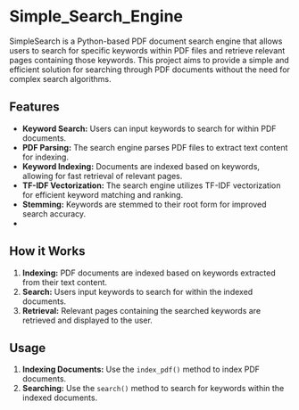 # Simple_Search_Engine

SimpleSearch is a Python-based PDF document search engine that allows users to search for specific keywords within PDF files and retrieve relevant pages containing those keywords. This project aims to provide a simple and efficient solution for searching through PDF documents without the need for complex search algorithms.

## Features
- **Keyword Search:** Users can input keywords to search for within PDF documents.
- **PDF Parsing:** The search engine parses PDF files to extract text content for indexing.
- **Keyword Indexing:** Documents are indexed based on keywords, allowing for fast retrieval of relevant pages.
- **TF-IDF Vectorization:** The search engine utilizes TF-IDF vectorization for efficient keyword matching and ranking.
- **Stemming:** Keywords are stemmed to their root form for improved search accuracy.
- 
## How it Works
1. **Indexing:** PDF documents are indexed based on keywords extracted from their text content.
2. **Search:** Users input keywords to search for within the indexed documents.
3. **Retrieval:** Relevant pages containing the searched keywords are retrieved and displayed to the user.

## Usage
1. **Indexing Documents:** Use the `index_pdf()` method to index PDF documents.
2. **Searching:** Use the `search()` method to search for keywords within the indexed documents.

   
